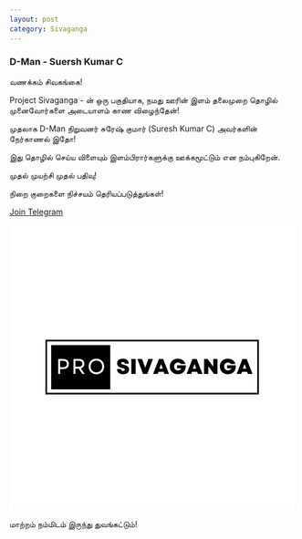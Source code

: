 ```yaml
---
layout: post
category: Sivaganga
---
```


### D-Man - Suersh Kumar C

வணக்கம் சிவகங்கை!

Project Sivaganga - ன் ஒரு பகுதியாக,
நமது ஊரின் இளம் தலைமுறை 
தொழில் முனைவோர்களை 
அடையாளம் காண விழைந்தேன்!

முதலாக D-Man நிறுவனர் 
சுரேஷ் குமார் (Suresh Kumar C) அவர்களின் 
நேர்காணல் இதோ!

இது தொழில் செய்ய விளையும் 
இளம்பிரார்களுக்கு 
ஊக்கமூட்டும் என நம்புகிறேன்.

முதல் முயற்சி 
முதல் பதிவு!

நிறை குறைகளை 
நிச்சயம் தெரியப்படுத்துங்கள்!

[Join Telegram](https://t.me/+avpDNJ-CHWxiYWY1)

![Project Sivaganga](https://raw.githubusercontent.com/VallarasuS/Vallarasu.in/master/docs/_screenshots/Pro-Sivaganga.png)

மாற்றம் நம்மிடம் இருந்து துவங்கட்டும்!